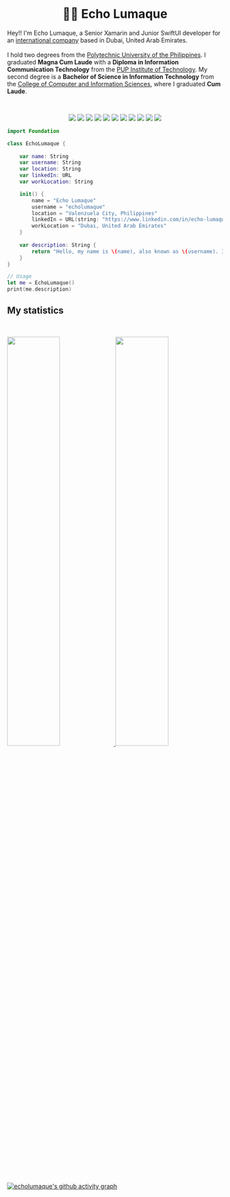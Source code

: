 <h1 align="center">
  <b>👋🏻 Echo Lumaque</b>
</h1>

Hey!! I'm Echo Lumaque, a Senior Xamarin and Junior SwiftUI developer for an <a href="https://mobitech.dev/">international company</a> based in Dubai, United Arab Emirates.<br><br>I hold two degrees from the <a href="https://en.wikipedia.org/wiki/Polytechnic_University_of_the_Philippines">Polytechnic University of the Philippines</a>. I graduated **Magna Cum Laude** with a **Diploma in Information Communication Technology** from the <a href="https://www.pup.edu.ph/itech/">PUP Institute of Technology</a>. My second degree is a **Bachelor of Science in Information Technology** from the <a href="https://www.pup.edu.ph/ccis/">College of Computer and Information Sciences</a>, where I graduated **Cum Laude**.


<br>

<p>
<div align="center">
  <img src="https://img.shields.io/badge/c%23-%23239120.svg?style=for-the-badge&logo=csharp&logoColor=white">
  <img src="https://img.shields.io/badge/swift-F54A2A?style=for-the-badge&logo=swift&logoColor=white">
  <img src="https://img.shields.io/badge/dart-%230175C2.svg?style=for-the-badge&logo=dart&logoColor=white">
  <img src="https://img.shields.io/badge/.NET-5C2D91?style=for-the-badge&logo=.net&logoColor=white">
  <img src="https://img.shields.io/badge/Xamarin-3199DC?style=for-the-badge&logo=xamarin&logoColor=white">
  <img src="https://img.shields.io/badge/Flutter-%2302569B.svg?style=for-the-badge&logo=Flutter&logoColor=white">
  <img src="https://img.shields.io/badge/Microsoft%20SQL%20Server-CC2927?style=for-the-badge&logo=microsoft%20sql%20server&logoColor=white">
  <img src="https://img.shields.io/badge/sqlite-%2307405e.svg?style=for-the-badge&logo=sqlite&logoColor=white">
  <img src="https://img.shields.io/badge/firebase-a08021?style=for-the-badge&logo=firebase&logoColor=ffcd34">
  <img src="https://img.shields.io/badge/MongoDB-%234ea94b.svg?style=for-the-badge&logo=mongodb&logoColor=white">
  <img src="https://img.shields.io/badge/Realm-39477F?style=for-the-badge&logo=realm&logoColor=white">
</div>
</p>

```swift
import Foundation

class EchoLumaque {
    
    var name: String
    var username: String
    var location: String
    var linkedIn: URL
    var workLocation: String

    init() {
        name = "Echo Lumaque"
        username = "echolumaque"
        location = "Valenzuela City, Philippines"
        linkedIn = URL(string: "https://www.linkedin.com/in/echo-lumaque")
        workLocation = "Dubai, United Arab Emirates"
    }
    
    var description: String {
        return "Hello, my name is \(name), also known as \(username). I'm currently based in \(location) and working in \(workLocation). Connect with me on LinkedIn: \(linkedIn.absoluteString)."
    }
}

// Usage
let me = EchoLumaque()
print(me.description)
```

## My statistics

<br/>
<p align="left">
  <a href="https://abhigyantrips.dev/">
  <img width="49.5%" src="https://github-readme-stats.vercel.app/api?username=echolumaque&show_icons=true&theme=gruvbox&hide_border=true" />
    <img width="49.5%" src="https://github-readme-streak-stats.herokuapp.com/?user=echolumaque&theme=gruvbox&hide_border=true" />
  </a>
</p>
<br>

[![echolumaque's github activity graph](https://github-readme-activity-graph.vercel.app/graph?username=echolumaque&theme=dracula)](https://github.com/echolumaque/github-readme-activity-graph)
